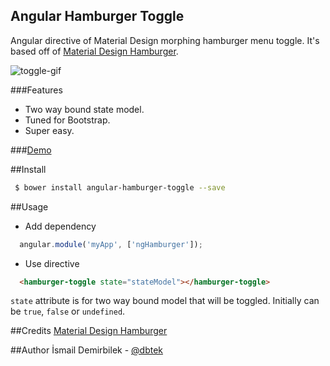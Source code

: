 Angular Hamburger Toggle
------------------------

Angular directive of Material Design morphing hamburger menu toggle. It's based off of [Material Design Hamburger](https://github.com/swirlycheetah/material-design-hamburger).

![toggle-gif](https://i.imgur.com/B0PT1Lb.gif)

###Features
* Two way bound state model.
* Tuned for Bootstrap.
* Super easy.

###[Demo](http://dbtek.github.io/angular-hamburger-toggle)

##Install
```bash
 $ bower install angular-hamburger-toggle --save
```

##Usage

* Add dependency  
```js
  angular.module('myApp', ['ngHamburger']);
```
* Use directive  
```html
  <hamburger-toggle state="stateModel"></hamburger-toggle>
```

`state` attribute is for two way bound model that will be toggled. Initially can be `true`, `false` or `undefined`.

##Credits
[Material Design Hamburger](https://github.com/swirlycheetah/material-design-hamburger)

##Author
İsmail Demirbilek - [@dbtek](https://twitter.com/dbtek)
